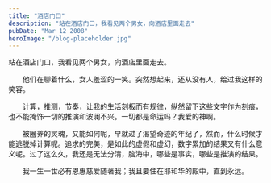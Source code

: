 ```yaml
---
title: "酒店门口"
description: "站在酒店门口，我看见两个男女，向酒店里面走去"
pubDate: "Mar 12 2008"
heroImage: "/blog-placeholder.jpg"
---
```

站在酒店门口，我看见两个男女，向酒店里面走去。

　　他们在聊着什么，女人羞涩的一笑。突然想起来，还从没有人，给过我这样的笑容。

　　计算，推测，节奏，让我的生活刻板而有规律，纵然留下这些文字作为刻痕，也不能掩饰一切的推演和波澜不兴。一切都是命运吗？我爱的神啊。

　　被圈养的灵魂，又能如何呢，早就过了渴望奇迹的年纪了，然而，什么时候才能逃脱掉计算呢。追求的完美，是如此的虚假和虚幻，数字累加的结果又有什么意义呢。过了这么久，我还是无法分清，脑海中，哪些是事实，哪些是推演的结果。

　　我一生一世必有恩惠慈爱随著我；我且要住在耶和华的殿中，直到永远。
